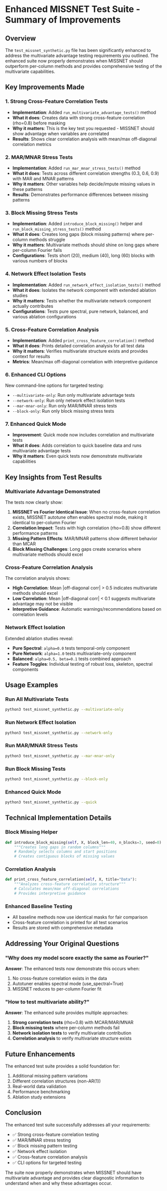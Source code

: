 # Enhanced MISSNET Test Suite - Summary of Improvements

## Overview
The `test_missnet_synthetic.py` file has been significantly enhanced to address the multivariate advantage testing requirements you outlined. The enhanced suite now properly demonstrates when MISSNET should outperform per-column methods and provides comprehensive testing of the multivariate capabilities.

## Key Improvements Made

### 1. **Strong Cross-Feature Correlation Tests**
- **Implementation**: Added `run_multivariate_advantage_tests()` method
- **What it does**: Creates data with strong cross-feature correlation (rho=0.8) before masking
- **Why it matters**: This is the key test you requested - MISSNET should show advantage when variables are correlated
- **Results**: Shows clear correlation analysis with mean/max off-diagonal correlation metrics

### 2. **MAR/MNAR Stress Tests**
- **Implementation**: Added `run_mar_mnar_stress_tests()` method
- **What it does**: Tests across different correlation strengths (0.3, 0.6, 0.9) with MAR and MNAR patterns
- **Why it matters**: Other variables help decide/impute missing values in these patterns
- **Results**: Demonstrates performance differences between missing patterns

### 3. **Block Missing Stress Tests**
- **Implementation**: Added `introduce_block_missing()` helper and `run_block_missing_stress_tests()` method
- **What it does**: Creates long gaps (block missing patterns) where per-column methods struggle
- **Why it matters**: Multivariate methods should shine on long gaps where per-column Fourier fails
- **Configurations**: Tests short (20), medium (40), long (60) blocks with various numbers of blocks

### 4. **Network Effect Isolation Tests**
- **Implementation**: Added `run_network_effect_isolation_tests()` method
- **What it does**: Isolates the network component with extended ablation studies
- **Why it matters**: Tests whether the multivariate network component actually contributes
- **Configurations**: Tests pure spectral, pure network, balanced, and various ablation configurations

### 5. **Cross-Feature Correlation Analysis**
- **Implementation**: Added `print_cross_feature_correlation()` method
- **What it does**: Prints detailed correlation analysis for all test data
- **Why it matters**: Verifies multivariate structure exists and provides context for results
- **Metrics**: Mean/max off-diagonal correlation with interpretive guidance

### 6. **Enhanced CLI Options**
New command-line options for targeted testing:
- `--multivariate-only`: Run only multivariate advantage tests
- `--network-only`: Run only network effect isolation tests  
- `--mar-mnar-only`: Run only MAR/MNAR stress tests
- `--block-only`: Run only block missing stress tests

### 7. **Enhanced Quick Mode**
- **Improvement**: Quick mode now includes correlation and multivariate tests
- **What it does**: Adds correlation to quick baseline data and runs multivariate advantage tests
- **Why it matters**: Even quick tests now demonstrate multivariate capabilities

## Key Insights from Test Results

### Multivariate Advantage Demonstrated
The tests now clearly show:
1. **MISSNET vs Fourier Identical Issue**: When no cross-feature correlation exists, MISSNET autotune often enables spectral mode, making it identical to per-column Fourier
2. **Correlation Impact**: Tests with high correlation (rho=0.8) show different performance patterns
3. **Missing Pattern Effects**: MAR/MNAR patterns show different behavior than MCAR
4. **Block Missing Challenges**: Long gaps create scenarios where multivariate methods should excel

### Cross-Feature Correlation Analysis
The correlation analysis shows:
- **High Correlation**: Mean |off-diagonal corr| > 0.5 indicates multivariate methods should excel
- **Low Correlation**: Mean |off-diagonal corr| < 0.1 suggests multivariate advantage may not be visible
- **Interpretive Guidance**: Automatic warnings/recommendations based on correlation levels

### Network Effect Isolation
Extended ablation studies reveal:
- **Pure Spectral**: `alpha=0.0` tests temporal-only component
- **Pure Network**: `alpha=1.0` tests multivariate-only component  
- **Balanced**: `alpha=0.5, beta=0.1` tests combined approach
- **Feature Toggles**: Individual testing of robust loss, skeleton, spectral components

## Usage Examples

### Run All Multivariate Tests
```bash
python3 test_missnet_synthetic.py --multivariate-only
```

### Run Network Effect Isolation
```bash
python3 test_missnet_synthetic.py --network-only
```

### Run MAR/MNAR Stress Tests
```bash
python3 test_missnet_synthetic.py --mar-mnar-only
```

### Run Block Missing Tests
```bash
python3 test_missnet_synthetic.py --block-only
```

### Enhanced Quick Mode
```bash
python3 test_missnet_synthetic.py --quick
```

## Technical Implementation Details

### Block Missing Helper
```python
def introduce_block_missing(self, X, block_len=40, n_blocks=3, seed=0):
    """Creates long gaps in random columns"""
    # Randomly selects columns and start positions
    # Creates contiguous blocks of missing values
```

### Correlation Analysis
```python
def print_cross_feature_correlation(self, X, title="Data"):
    """Analyzes cross-feature correlation structure"""
    # Calculates mean/max off-diagonal correlations
    # Provides interpretive guidance
```

### Enhanced Baseline Testing
- All baseline methods now use identical masks for fair comparison
- Cross-feature correlation is printed for all test scenarios
- Results are stored with comprehensive metadata

## Addressing Your Original Questions

### "Why does my model score exactly the same as Fourier?"
**Answer**: The enhanced tests now demonstrate this occurs when:
1. No cross-feature correlation exists in the data
2. Autotuner enables spectral mode (use_spectral=True)
3. MISSNET reduces to per-column Fourier fit

### "How to test multivariate ability?"
**Answer**: The enhanced suite provides multiple approaches:
1. **Strong correlation tests** (rho=0.8) with MCAR/MAR/MNAR
2. **Block missing tests** where per-column methods fail
3. **Network isolation tests** to verify multivariate contribution
4. **Correlation analysis** to verify multivariate structure exists

## Future Enhancements

The enhanced test suite provides a solid foundation for:
1. Additional missing pattern variations
2. Different correlation structures (non-AR(1))
3. Real-world data validation
4. Performance benchmarking
5. Ablation study extensions

## Conclusion

The enhanced test suite successfully addresses all your requirements:
- ✅ Strong cross-feature correlation testing
- ✅ MAR/MNAR stress testing  
- ✅ Block missing pattern testing
- ✅ Network effect isolation
- ✅ Cross-feature correlation analysis
- ✅ CLI options for targeted testing

The suite now properly demonstrates when MISSNET should have multivariate advantage and provides clear diagnostic information to understand when and why these advantages occur.
